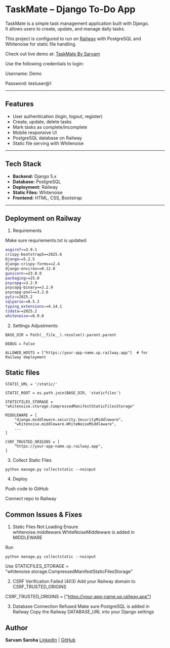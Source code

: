# TaskMate – Django To-Do App

TaskMate is a simple task management application built with Django.  
It allows users to create, update, and manage daily tasks.  

This project is configured to run on [Railway](https://railway.app) with PostgreSQL and Whitenoise for static file handling.

Check out live demo at:
[TaskMate By Sarvam](https://taskmatebysarvam.up.railway.app/)

Use the following credentials to login:

Username: Demo

Password: testuser@1

---

##  Features
- User authentication (login, logout, register)
- Create, update, delete tasks
- Mark tasks as complete/incomplete
- Mobile responsive UI
- PostgreSQL database on Railway
- Static file serving with Whitenoise

---

##  Tech Stack
- **Backend:** Django 5.x
- **Database:** PostgreSQL
- **Deployment:** Railway
- **Static Files:** Whitenoise
- **Frontend:** HTML, CSS, Bootstrap

---

##  Deployment on Railway
1. Requirements

Make sure requriements.txt is updated:

```bash
asgiref==3.9.1
crispy-bootstrap5==2025.6
Django==5.2.5
django-crispy-forms==2.4
django-environ==0.12.0
gunicorn==23.0.0
packaging==25.0
psycopg==3.2.9
psycopg-binary==3.2.9
psycopg-pool==3.2.6
pytz==2025.2
sqlparse==0.5.3
typing_extensions==4.14.1
tzdata==2025.2
whitenoise==6.9.0

```

2. Settings Adjustments:
```
BASE_DIR = Path(__file__).resolve().parent.parent

DEBUG = False

ALLOWED_HOSTS = ["https://your-app-name.up.railway.app"]  # for Railway deployment
```
## Static files
```
STATIC_URL = '/static/'

STATIC_ROOT = os.path.join(BASE_DIR, 'staticfiles')

STATICFILES_STORAGE = "whitenoise.storage.CompressedManifestStaticFilesStorage"

MIDDLEWARE = [
    "django.middleware.security.SecurityMiddleware",
    "whitenoise.middleware.WhiteNoiseMiddleware",
    ...
]

CSRF_TRUSTED_ORIGINS = [
    "https://your-app-name.up.railway.app",
]
```
3. Collect Static Files
```
python manage.py collectstatic --noinput
```
4. Deploy

Push code to GitHub

Connect repo to Railway


## Common Issues & Fixes
1. Static Files Not Loading
Ensure whitenoise.middleware.WhiteNoiseMiddleware is added in MIDDLEWARE

Run 
```
python manage.py collectstatic --noinput
```
Use 
STATICFILES_STORAGE = "whitenoise.storage.CompressedManifestStaticFilesStorage"

2. CSRF Verification Failed (403)
Add your Railway domain to CSRF_TRUSTED_ORIGINS

CSRF_TRUSTED_ORIGINS = ["https://your-app-name.up.railway.app"]

3. Database Connection Refused
Make sure PostgreSQL is added in Railway
Copy the Railway DATABASE_URL into your Django settings

## Author

**Sarvam Saroha**
[LinkedIn](https://linkedin.com/in/sarvamsaroha) |
[GitHub](https://github.com/sarvam207)
